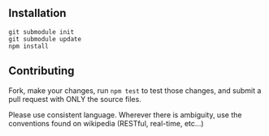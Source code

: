 Installation
------------

    git submodule init
    git submodule update
    npm install

Contributing
------------

  Fork, make your changes, run `npm test` to test those changes, and submit a pull request with ONLY the source files.

  Please use consistent language. Wherever there is ambiguity, use the conventions found on wikipedia (RESTful, real-time, etc...)
